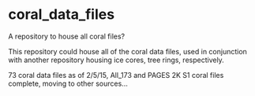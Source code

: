 # coral_data_files
A repository to house all coral files?

This repository could house all of the coral data files, used in conjunction with another repository housing ice cores, tree rings, respectively.

73 coral data files as of 2/5/15, All_173 and PAGES 2K S1 coral files complete, moving to other sources...
